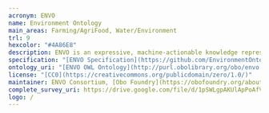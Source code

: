 ```yaml
--- 
acronym: ENVO
name: Environment Ontology
main_areas: Farming/AgriFood, Water/Environment
trl: 9
hexcolor: "#4A86E8"
description: ENVO is an expressive, machine-actionable knowledge representation of environmentalentities. Using ENVO to describe things like ecosystems, entire planets and other astronomical bodies, their parts, or environmental processes increases the interoperability of environmental descriptions, helping (meta)data records achieve demonstrable FAIRness.
specification: "[ENVO Specification](https://github.com/EnvironmentOntology/envo)"
ontology_uri: "[ENVO OWL Ontology](http://purl.obolibrary.org/obo/envo.owl)"
license: "[CC0](https://creativecommons.org/publicdomain/zero/1.0/)"
maintainer: ENVO Consortium, [Obo Foundry](https://obofoundry.org/about-OBO-Foundry.html)
complete_survey_uri: https://drive.google.com/file/d/1pSWLgpAKUlApPoAfVEsBx_gO9AUBd7aH/
logo: /
--- 
```

